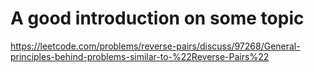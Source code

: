 
# A good introduction on some topic

https://leetcode.com/problems/reverse-pairs/discuss/97268/General-principles-behind-problems-similar-to-%22Reverse-Pairs%22

#
